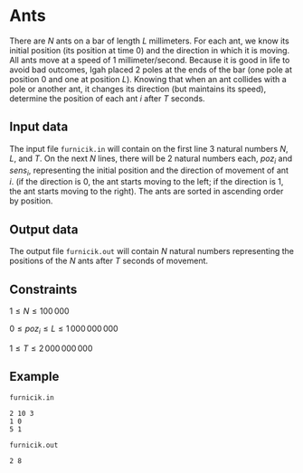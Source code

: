 # Ants

There are $N$ ants on a bar of length $L$ millimeters. For each ant, we know its initial position (its position at time $0$) and the direction in which it is moving. All ants move at a speed of $1$ millimeter/second. Because it is good in life to avoid bad outcomes, Igah placed $2$ poles at the ends of the bar (one pole at position $0$ and one at position $L$). Knowing that when an ant collides with a pole or another ant, it changes its direction (but maintains its speed), determine the position of each ant $i$ after $T$ seconds.

## Input data

The input file `furnicik.in` will contain on the first line $3$ natural numbers $N$, $L$, and $T$. On the next $N$ lines, there will be $2$ natural numbers each, $poz_i$ and $sens_i$, representing the initial position and the direction of movement of ant $i$. (if the direction is $0$, the ant starts moving to the left; if the direction is $1$, the ant starts moving to the right). The ants are sorted in ascending order by position.

## Output data

The output file `furnicik.out` will contain $N$ natural numbers representing the positions of the $N$ ants after $T$ seconds of movement.

## Constraints

$1 \leq N \leq 100\,000$ 

$0 \leq poz_i \leq L \leq 1\,000\,000\,000$

$1 \leq T \leq 2\,000\,000\,000$ 

## Example

`furnicik.in`

```
2 10 3
1 0
5 1
```

`furnicik.out`

```
2 8
```